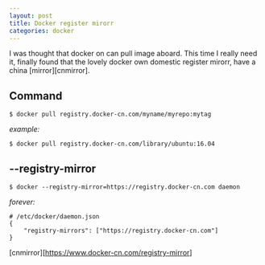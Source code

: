 ```yaml
---
layout: post
title: Docker register mirorr
categories: docker
---
```


I was thought that docker on can pull image aboard. This time I really need it, finally found that the lovely docker own domestic register mirorr, have a china [mirror][cnmirror].

## Command

```
$ docker pull registry.docker-cn.com/myname/myrepo:mytag
```
_example:_
```
$ docker pull registry.docker-cn.com/library/ubuntu:16.04
```


## --registry-mirror 

```
$ docker --registry-mirror=https://registry.docker-cn.com daemon
```
_forever:_
```
# /etc/docker/daemon.json
{
    "registry-mirrors": ["https://registry.docker-cn.com"]
}
```

[cnmirror][https://www.docker-cn.com/registry-mirror]
